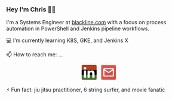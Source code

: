 ### Hey I'm Chris 👋🤙

I'm a Systems Engineer at [blackline.com](https://www.blackline.com/) with a focus on process automation in PowerShell and Jenkins pipeline workflows.

💻 I’m currently learning K8S, GKE, and Jenkins X

📫 How to reach me: ...

<p align='center'>
<a href="https://www.linkedin.com/in/cherrera91/"><img height="40" src="https://raw.githubusercontent.com/theopsdev/theopsdev/master/images/linkedin_logo.png"></a>&nbsp;&nbsp;
<a href="mailto:christian@christian-herrera.com"><img height="40" src="https://raw.githubusercontent.com/theopsdev/theopsdev/master/images/email_icon.png"></a>&nbsp;&nbsp;
</p>

⚡ Fun fact: jiu jitsu practitioner, 6 string surfer, and movie fanatic

<!--
**TheOpsDev/TheOpsDev** is a ✨ _special_ ✨ repository because its `README.md` (this file) appears on your GitHub profile.

Here are some ideas to get you started:

- 🔭 I’m currently working on ...
- 🌱 I’m currently learning ...
- 👯 I’m looking to collaborate on ...
- 🤔 I’m looking for help with ...
- 💬 Ask me about ...
- 📫 How to reach me: ...
- 😄 Pronouns: ...
- ⚡ Fun fact: ...
-->
